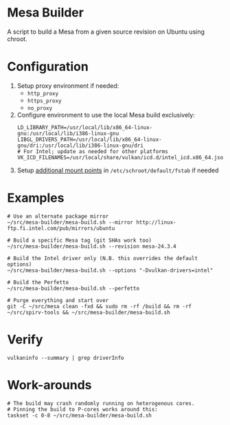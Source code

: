 # Mesa Builder
A script to build a Mesa from a given source revision on Ubuntu using chroot.

# Configuration

1. Setup proxy environment if needed:
    - `http_proxy`
    - `https_proxy`
    - `no_proxy`
2. Configure environment to use the local Mesa build exclusively:
    ```
    LD_LIBRARY_PATH=/usr/local/lib/x86_64-linux-gnu:/usr/local/lib/i386-linux-gnu
    LIBGL_DRIVERS_PATH=/usr/local/lib/x86_64-linux-gnu/dri:/usr/local/lib/i386-linux-gnu/dri
    # For Intel; update as needed for other platforms
    VK_ICD_FILENAMES=/usr/local/share/vulkan/icd.d/intel_icd.x86_64.json:/usr/local/share/vulkan/icd.d/intel_icd.i686.json
    ```
3. Setup [additional mount points](https://superuser.com/a/676004) in `/etc/schroot/default/fstab` if needed

# Examples

```
# Use an alternate package mirror
~/src/mesa-builder/mesa-build.sh --mirror http://linux-ftp.fi.intel.com/pub/mirrors/ubuntu

# Build a specific Mesa tag (git SHAs work too)
~/src/mesa-builder/mesa-build.sh --revision mesa-24.3.4

# Build the Intel driver only (N.B. this overrides the default options)
~/src/mesa-builder/mesa-build.sh --options "-Dvulkan-drivers=intel"

# Build the Perfetto
~/src/mesa-builder/mesa-build.sh --perfetto

# Purge everything and start over
git -C ~/src/mesa clean -fxd && sudo rm -rf /build && rm -rf ~/src/spirv-tools && ~/src/mesa-builder/mesa-build.sh

```

# Verify
```
vulkaninfo --summary | grep driverInfo
```

# Work-arounds

```
# The build may crash randomly running on heterogenous cores.
# Pinning the build to P-cores works around this:
taskset -c 0-8 ~/src/mesa-builder/mesa-build.sh